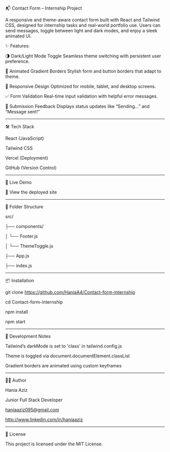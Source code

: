 
📬 Contact Form – Internship Project

A responsive and theme-aware contact form built with React and Tailwind CSS, designed for internship tasks and real-world portfolio use. Users can send messages, toggle between light and dark modes, and enjoy a sleek animated UI.

✨ Features:

🌗 Dark/Light Mode Toggle Seamless theme switching with persistent user preference.

🎨 Animated Gradient Borders Stylish form and button borders that adapt to theme.

📱 Responsive Design Optimized for mobile, tablet, and desktop screens.

✅ Form Validation Real-time input validation with helpful error messages.

💌 Submission Feedback Displays status updates like “Sending…” and “Message sent!”
______________________________________________________________________________________________________________________________________________________________________________________________________________________________________________________________________________
🛠️ Tech Stack

React (JavaScript)

Tailwind CSS

Vercel (Deployment)

GitHub (Version Control)
______________________________________________________________________________________________________________________________________________________________________________________________________________________________________________________________________________
🚀 Live Demo

🔗 View the deployed site
______________________________________________________________________________________________________________________________________________________________________________________________________________________________________________________________________________
📂 Folder Structure

src/

├── components/

│      └── Footer.js

│      └── ThemeToggle.js

├── App.js

├── index.js
______________________________________________________________________________________________________________________________________________________________________________________________________________________________________________________________________________
📦 Installation

git clone https://github.com/HaniaA4/Contact-form-internship

cd Contact-form-internship

npm install

npm start
______________________________________________________________________________________________________________________________________________________________________________________________________________________________________________________________________________
🧪 Development Notes

Tailwind’s darkMode is set to 'class' in tailwind.config.js

Theme is toggled via document.documentElement.classList

Gradient borders are animated using custom keyframes
______________________________________________________________________________________________________________________________________________________________________________________________________________________________________________________________________________
🙋‍♀️ Author

Hania Aziz

Junior Full Stack Developer

haniaaziz095@gmail.com

http://www.linkedin.com/in/haniaaziz
______________________________________________________________________________________________________________________________________________________________________________________________________________________________________________________________________________
📄 License

This project is licensed under the MIT License.
